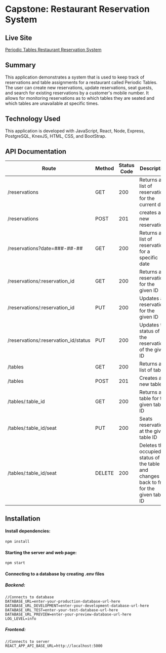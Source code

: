 # Capstone: Restaurant Reservation System

## Live Site
[Periodic Tables Restaurant Reservation System](https://front-end-gamma-lemon.vercel.app/dashboard)

## Summary
This application demonstrates a system that is used to keep track of reservations and table assignments for a restaurant called Periodic Tables. The user can create new reservations, update reservations, seat guests, and search for existing reservations by a customer's mobile number. It allows for monitoring reservations as to which tables they are seated and which tables are unavailable at specific times.

## Technology Used

This application is developed with JavaScript, React, Node, Express, PostgreSQL, KnexJS, HTML, CSS, and BootStrap. 

## API Documentation

| Route           | Method    | Status Code | Description                                                                      |
| --------------- | ----------|-------------|--------------------------------------------------------------------------------- |
|/reservations    | GET       | 200         | Returns a list of reservations for the current date                              |
|/reservations    | POST       | 201         | creates a new reservation                              |
|/reservations?date=###-##-##    | GET       | 200         | Returns a list of reservations for a specific date                              |
|/reservations/:reservation_id    | GET       | 200         | Returns a reservation for the given ID                              |
|/reservations/:reservation_id    | PUT       | 200         | Updates a reservation for the given ID                              |
|/reservations/:reservation_id/status    | PUT       | 200         | Updates the status of the reservation of the given ID                              |
|/tables   | GET       | 200         | Returns a list of tables                              |
|/tables   | POST     | 201         | Creates a new table                              |
|/tables/:table_id   | GET       | 200         | Returns a table for the given table ID                              |
|/tables/:table_id/seat   | PUT       | 200         | Seats reservation at the given table ID                             |
|/tables/:table_id/seat   | DELETE      | 200         | Deletes the occupied status of the table and changes it back to free for the given table ID                            |

## Installation

#### Install dependencies:
``` npm install ```

#### Starting the server and web page:
``` npm start ```

#### Connecting to a database by creating .env files

##### Backend:
```
//Connects to database
DATABASE_URL=enter-your-production-database-url-here
DATABASE_URL_DEVELOPMENT=enter-your-development-database-url-here
DATABASE_URL_TEST=enter-your-test-database-url-here
DATABASE_URL_PREVIEW=enter-your-preview-database-url-here
LOG_LEVEL=info
```
##### Frontend:
```
//Connects to server
REACT_APP_API_BASE_URL=http://localhost:5000
```
